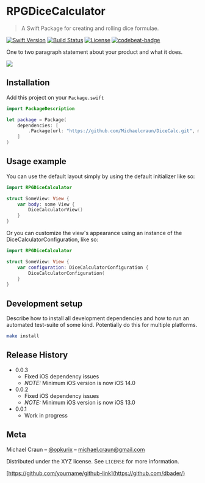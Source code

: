# RPGDiceCalculator
> A Swift Package for creating and rolling dice formulae. 

[![Swift Version][swift-image]][swift-url]
[![Build Status][travis-image]][travis-url]
[![License][license-image]][license-url]
[![codebeat-badge][codebeat-image]][codebeat-url]

One to two paragraph statement about your product and what it does.

![](header.png)

## Installation

Add this project on your `Package.swift`

```swift
import PackageDescription

let package = Package(
    dependencies: [
        .Package(url: "https://github.com/Michaelcraun/DiceCalc.git", majorVersion: 0, minor: 0)
    ]
)
```

## Usage example

You can use the default layout simply by using the default initializer like so:
```swift
import RPGDiceCalculator

struct SomeView: View {
    var body: some View {
        DiceCalculatorView()
    }
}
```

Or you can customize the view's appearance using an instance of the DiceCalculatorConfiguration, like so:
```swift
import RPGDiceCalculator

struct SomeView: View {
    var configuration: DiceCalculatorConfiguration {
        DiceCalculatorConfiguration(
    }
}
```

## Development setup

Describe how to install all development dependencies and how to run an automated test-suite of some kind. Potentially do this for multiple platforms.

```sh
make install
```

## Release History

* 0.0.3
    * Fixed iOS dependency issues
    * *NOTE:* Minimum iOS version is now iOS 14.0
* 0.0.2
    * Fixed iOS dependency issues
    * *NOTE:* Minimum iOS version is now iOS 13.0
* 0.0.1
    * Work in progress

## Meta

Michael Craun – [@opkurix](https://twitter.com/opkurix) – michael.craun@gmail.com

Distributed under the XYZ license. See ``LICENSE`` for more information.

[https://github.com/yourname/github-link](https://github.com/dbader/)

[swift-image]:https://img.shields.io/badge/swift-3.0-orange.svg
[swift-url]: https://swift.org/
[license-image]: https://img.shields.io/badge/License-MIT-blue.svg
[license-url]: LICENSE
[travis-image]: https://img.shields.io/travis/dbader/node-datadog-metrics/master.svg
[travis-url]: https://travis-ci.org/dbader/node-datadog-metrics
[codebeat-image]: https://codebeat.co/badges/c19b47ea-2f9d-45df-8458-b2d952fe9dad
[codebeat-url]: https://codebeat.co/projects/github-com-vsouza-awesomeios-com
